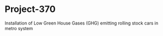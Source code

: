 # Project-370
 Installation of Low Green House Gases (GHG) emitting rolling stock cars in metro system
